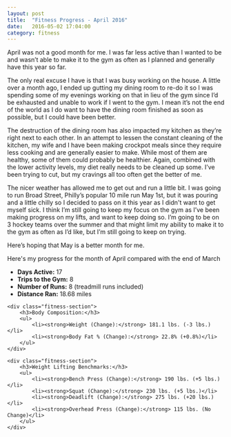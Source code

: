 ```yaml
---
layout: post
title:  "Fitness Progress - April 2016"
date:   2016-05-02 17:04:00
category: fitness
---
```


April was not a good month for me.  I was far less active than I wanted to be and wasn’t able to make it to the gym as often as I planned and generally have this year so far. 

The only real excuse I have is that I was busy working on the house.  A little over a month ago, I ended up gutting my dining room to re-do it so I was spending some of my evenings working on that in lieu of the gym since I’d be exhausted and unable to work if I went to the gym.  I mean it’s not the end of the world as I do want to have the dining room finished as soon as possible, but I could have been better.  

The destruction of the dining room has also impacted my kitchen as they’re right next to each other.  In an attempt to lessen the constant cleaning of the kitchen, my wife and I have been making crockpot meals since they require less cooking and are generally easier to make.  While most of them are healthy, some of them could probably be healthier.  Again, combined with the lower activity levels, my diet really needs to be cleaned up some.  I’ve been trying to cut, but my cravings all too often get the better of me.

The nicer weather has allowed me to get out and run a little bit.  I was going to run Broad Street, Philly’s popular 10 mile run May 1st, but it was pouring and a little chilly so I decided to pass on it this year as I didn't want to get myself sick.  I think I’m still going to keep my focus on the gym as I’ve been making progress on my lifts, and want to keep doing so.  I’m going to be on 3 hockey teams over the summer and that might limit my ability to make it to the gym as often as I’d like, but I’m still going to keep on trying. 

Here’s hoping that May is a better month for me.

Here's my progress for the month of April compared with the end of March

<div class="fitness-progress">
    <div class="fitness-section">
        <ul>
            <li><strong>Days Active:</strong> 17</li>
            <li><strong>Trips to the Gym:</strong> 8</li>
            <li><strong>Number of Runs:</strong> 8 (treadmill runs included)</li>
            <li><strong>Distance Ran:</strong> 18.68 miles</li>
        </ul>
    </div>

    <div class="fitness-section">
        <h3>Body Composition:</h3>
        <ul>
            <li><strong>Weight (Change):</strong> 181.1 lbs. (-3 lbs.)</li>
            <li><strong>Body Fat % (Change):</strong> 22.8% (+0.8%)</li>
        </ul>
    </div>

    <div class="fitness-section">
        <h3>Weight Lifting Benchmarks:</h3>
        <ul>
            <li><strong>Bench Press (Change):</strong> 190 lbs. (+5 lbs.)</li>
            <li><strong>Squat (Change):</strong> 230 lbs. (+5 lbs.)</li>
            <li><strong>Deadlift (Change):</strong> 275 lbs. (+20 lbs.)</li>
            <li><strong>Overhead Press (Change):</strong> 115 lbs. (No Change)</li>
        </ul>
    </div>
</div>